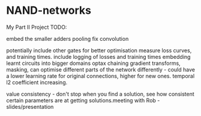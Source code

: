 # NAND-networks
My Part II Project
TODO:

embed the smaller adders
pooling
fix convolution

potentially include other gates for better optimisation
measure loss curves, and training times.
include logging of losses and training times
embedding learnt circuits into bigger domains
optax chaining gradient transforms, masking, can optimise different parts of the network differently - could have a lower learning rate for original connections, higher for new ones.
temporal l2 coefficient increasing.

value consistency - don't stop when you find a solution, see how consistent certain parameters are at getting solutions.meeting with Rob - slides/presentation
